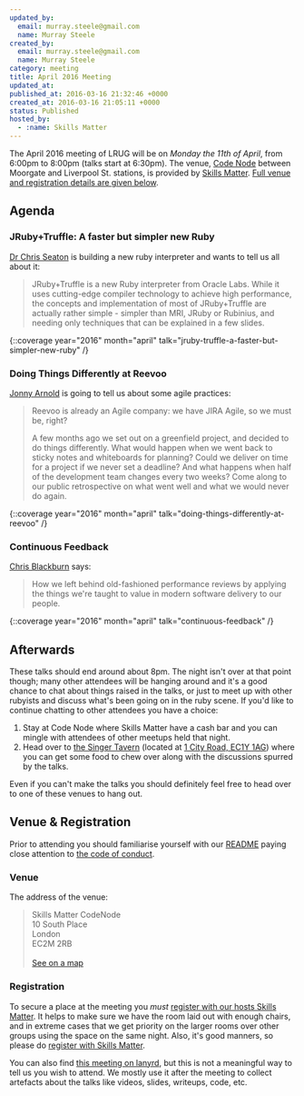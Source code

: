 ```yaml
---
updated_by:
  email: murray.steele@gmail.com
  name: Murray Steele
created_by:
  email: murray.steele@gmail.com
  name: Murray Steele
category: meeting
title: April 2016 Meeting
updated_at:
published_at: 2016-03-16 21:32:46 +0000
created_at: 2016-03-16 21:05:11 +0000
status: Published
hosted_by:
  - :name: Skills Matter
---
```


The April 2016 meeting of LRUG will be on *Monday the 11th of April*, from 6:00pm to 8:00pm (talks start at 6:30pm).  The venue, [Code Node](https://skillsmatter.com/locations/264-skills-matter-codenode) between Moorgate and Liverpool St. stations, is provided by [Skills Matter](http://www.skillsmatter.com).  [Full venue and registration details are given below](#apr16registration).

Agenda
------

### JRuby+Truffle: A faster but simpler new Ruby

[Dr Chris Seaton](http://chrisseaton.com/) is building a new ruby interpreter and wants to tell us all about it:

> JRuby+Truffle is a new Ruby interpreter from Oracle Labs. While it uses
> cutting-edge compiler technology to achieve high performance, the concepts
> and implementation of most of JRuby+Truffle are actually rather simple -
> simpler than MRI, JRuby or Rubinius, and needing only techniques that can be
> explained in a few slides.

{::coverage year="2016" month="april" talk="jruby-truffle-a-faster-but-simpler-new-ruby" /}

### Doing Things Differently at Reevoo

[Jonny Arnold](https://twitter.com/JonnyArnold89) is going to tell us about some agile practices:

> Reevoo is already an Agile company: we have JIRA Agile, so we must be, right?
>
> A few months ago we set out on a greenfield project, and decided to do things
> differently. What would happen when we went back to sticky notes and
> whiteboards for planning? Could we deliver on time for a project if we never
> set a deadline? And what happens when half of the development team changes
> every two weeks? Come along to our public retrospective on what went well and
> what we would never do again.

{::coverage year="2016" month="april" talk="doing-things-differently-at-reevoo" /}

### Continuous Feedback

[Chris Blackburn](https://twitter.com/burgersnatch) says:

> How we left behind old-fashioned performance reviews by applying the things
> we're taught to value in modern software delivery to our people.

{::coverage year="2016" month="april" talk="continuous-feedback" /}

Afterwards
----------

These talks should end around about 8pm.  The night isn't over at that point though; many other attendees will be hanging around and it's a good chance to chat about things raised in the talks, or just to meet up with other rubyists and discuss what's been going on in the ruby scene.  If you'd like to continue chatting to other attendees you have a choice:

1. Stay at Code Node where Skills Matter have a cash bar and you can mingle with attendees of other meetups held that night.
2. Head over to [the Singer Tavern](http://singertavern.com/) (located at [1 City Road, EC1Y 1AG](https://goo.gl/maps/w9kPu)) where you can get some food to chew over along with the discussions spurred by the talks.

Even if you can't make the talks you should definitely feel free to head over to one of these venues to hang out.

Venue & Registration <a name="apr16registration">&nbsp;</a>
-----------------------------------------------------------

Prior to attending you should familiarise yourself with our [README](http://readme.lrug.org/) paying close attention to [the code of conduct](http://readme.lrug.org/#code-of-conduct).

### Venue

The address of the venue:

> Skills Matter CodeNode<br/>10 South Place<br/>London<br/>EC2M 2RB<br/><br/>[See on a map](https://goo.gl/maps/ONJT4)

### Registration

To secure a place at the meeting you *must* [register with our hosts Skills Matter](https://skillsmatter.com/meetups/7987-lrug-april-meetup).  It helps to make sure we have the room laid out with enough chairs, and in extreme cases that we get priority on the larger rooms over other groups using the space on the same night.  Also, it's good manners, so please do [register with Skills Matter](https://skillsmatter.com/meetups/7987-lrug-april-meetup).

You can also find [this meeting on lanyrd](http://lanyrd.com/2016/lrug-april/), but this is not a meaningful way to tell us you wish to attend.  We mostly use it after the meeting to collect artefacts about the talks like videos, slides, writeups, code, etc.
